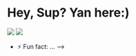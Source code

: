 # Hey, Sup? Yan here:)
<div>
  <img heigth=180px src="https://github-readme-stats.vercel.app/api?username=yanmullerwk&show_icons=true&theme=synthwave"> 
  <img heigth=180px src="https://github-readme-stats.vercel.app/api/top-langs/?username=yanmullerwk&layout=compact&theme=synthwave">
</div>

- ⚡ Fun fact: ...
-->
